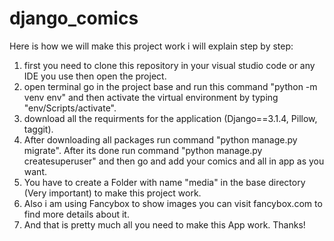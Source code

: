 # django_comics
Here is how we will make this project work i will explain step by step:
1. first you need to clone this repository in your visual studio code or any IDE you use then open the project. 
2. open terminal go in the project base and run this command "python -m venv env" and then activate the virtual environment by typing "env/Scripts/activate".
3. download all the requirments for the application 
      (Django==3.1.4, Pillow, taggit).
4. After downloading all packages run command "python manage.py migrate". After its done run command "python manage.py createsuperuser" and then go and add your comics and all in app as you want.
5. You have to create a Folder with name "media" in the base directory (Very important) to make this project work.
6. Also i am using Fancybox to show images you can visit fancybox.com to find more details about it.
7. And that is pretty much all you need to make this App work. Thanks!
